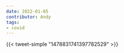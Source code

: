 ```yaml
---
date: 2022-01-05
contributor: Andy
tags:
- covid
---
```


{{< tweet-simple "1478831741397782529" >}}

<!-- {< tweet user="HelenBranswell" id="1478831741397782529" >}} -->
